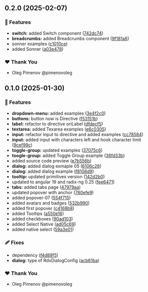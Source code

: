 ## 0.2.0 (2025-02-07)

### 🚀 Features

- **switch:** added Switch component ([742dc74](https://github.com/radix-ng/origin-ui/commit/742dc74))
- **breadcrumbs:** added Breadcrumbs component ([9f181a6](https://github.com/radix-ng/origin-ui/commit/9f181a6))
- sonner examples ([c1010ce](https://github.com/radix-ng/origin-ui/commit/c1010ce))
- added Sonner ([a03e478](https://github.com/radix-ng/origin-ui/commit/a03e478))

### ❤️ Thank You

- Oleg Pimenov @pimenovoleg

## 0.1.0 (2025-01-30)

### 🚀 Features

- **dropdown-menu:** added examples ([3e4f2c0](https://github.com/radix-ng/origin-ui/commit/3e4f2c0))
- **buttons:** button now is Directive ([f53151b](https://github.com/radix-ng/origin-ui/commit/f53151b))
- **label:** refactor to directive oriLabel ([dfdecf5](https://github.com/radix-ng/origin-ui/commit/dfdecf5))
- **textarea:** added Texarea examples ([e6c0305](https://github.com/radix-ng/origin-ui/commit/e6c0305))
- **input:** refactor input to directive and added examples ([cc78584](https://github.com/radix-ng/origin-ui/commit/cc78584))
- **input:** added input with characters left and hook character limit ([9cef99c](https://github.com/radix-ng/origin-ui/commit/9cef99c))
- **toggle-group:** updated examples ([37075c6](https://github.com/radix-ng/origin-ui/commit/37075c6))
- **toogle-group:** added Toggle Group example ([36fd33b](https://github.com/radix-ng/origin-ui/commit/36fd33b))
- added source code preview ([e7b556b](https://github.com/radix-ng/origin-ui/commit/e7b556b))
- **dialog:** added dialog exmaple 05 ([6106c26](https://github.com/radix-ng/origin-ui/commit/6106c26))
- **dialog:** added dialog example ([f8108d9](https://github.com/radix-ng/origin-ui/commit/f8108d9))
- **tooltip:** updated primitives version ([142d2b0](https://github.com/radix-ng/origin-ui/commit/142d2b0))
- updated to angular 19 and radix-ng 0.25 ([fee6471](https://github.com/radix-ng/origin-ui/commit/fee6471))
- **tabs:** added tabs page ([47979aa](https://github.com/radix-ng/origin-ui/commit/47979aa))
- updated popover with anchor ([780efe9](https://github.com/radix-ng/origin-ui/commit/780efe9))
- added popover-07 ([554f715](https://github.com/radix-ng/origin-ui/commit/554f715))
- added avatars and badges ([532b990](https://github.com/radix-ng/origin-ui/commit/532b990))
- added first popover ([c4168b8](https://github.com/radix-ng/origin-ui/commit/c4168b8))
- added Tooltips ([a550e16](https://github.com/radix-ng/origin-ui/commit/a550e16))
- added checkboxes ([90ad103](https://github.com/radix-ng/origin-ui/commit/90ad103))
- added Select Native ([ad05c69](https://github.com/radix-ng/origin-ui/commit/ad05c69))
- added native select ([59a3e01](https://github.com/radix-ng/origin-ui/commit/59a3e01))

### 🩹 Fixes

- dependency ([f4d89f5](https://github.com/radix-ng/origin-ui/commit/f4d89f5))
- **dialog:** type of RdxDialogConfig ([acb61ba](https://github.com/radix-ng/origin-ui/commit/acb61ba))

### ❤️ Thank You

- Oleg Pimenov @pimenovoleg